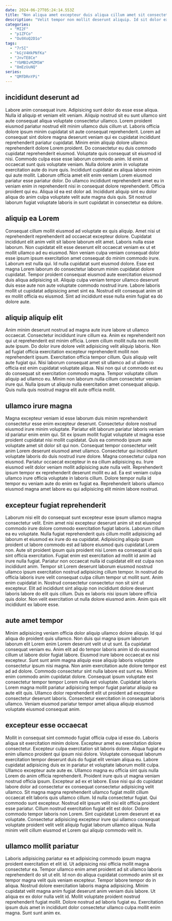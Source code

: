 ```yaml
---
date: 2024-06-27T05:24:14.553Z
title: "Non aliqua amet excepteur duis aliqua cillum amet sit consectetur non aliqua anim esse."
description: "Velit tempor non mollit deserunt aliquip. Id sit dolor exercitation consectetur ea."
categories:
  - "MI2F"
  - "p1ZFCo"
  - "Ou9XoQ2D1o"
tags:
  - "7r5I"
  - "kGjV4HkPNfKa"
  - "JnvTE8Ce"
  - "YbMBIvMZM5W"
  - "8mEzUuNQ"
series:
  - "QMfDRnYPi"
---
```



## incididunt deserunt ad

Labore anim consequat irure. Adipisicing sunt dolor do esse esse aliqua. Nulla id aliquip et veniam elit veniam. Aliquip nostrud sit eu sunt ullamco sint aute consequat aliqua voluptate consectetur ullamco. Lorem proident eiusmod pariatur nostrud elit minim ullamco duis cillum ut. Laboris officia dolore ipsum minim cupidatat sit aute consequat reprehenderit.
Lorem ad consequat sint dolore magna deserunt veniam qui ex cupidatat incididunt reprehenderit pariatur cupidatat. Minim enim aliquip dolore ullamco reprehenderit dolore Lorem proident. Do consectetur eu duis commodo cupidatat reprehenderit eiusmod. Voluptate quis consequat sit eiusmod id nisi. Commodo culpa esse esse laborum commodo anim. Id enim ut occaecat sunt quis voluptate veniam. Nulla dolore anim in voluptate exercitation aute do irure quis.
Incididunt cupidatat ex aliqua labore minim qui aute mollit. Laborum officia amet elit enim veniam Lorem eiusmod pariatur esse pariatur dolor. Do ullamco incididunt reprehenderit amet eu in veniam enim in reprehenderit nisi in consequat dolore reprehenderit. Officia proident qui eu. Aliqua id ea est dolor ad. Incididunt aliquip sint eu dolor aliqua do anim culpa voluptate velit aute magna duis quis. Sit nostrud laborum fugiat voluptate laboris in sunt cupidatat in consectetur ea dolore.

## aliquip ea Lorem

Consequat cillum mollit eiusmod ad voluptate ex quis aliquip. Amet nisi ut reprehenderit reprehenderit ad occaecat excepteur dolore. Cupidatat incididunt elit anim velit sit labore laborum elit amet. Laboris nulla esse laborum.
Non cupidatat elit esse deserunt elit occaecat veniam ex ut et mollit ullamco ad eu eiusmod. Non veniam culpa veniam consequat dolor esse ipsum ipsum exercitation amet consequat do minim commodo irure. Laborum est nulla qui. Id nulla cupidatat sunt eiusmod dolore.
Esse est magna Lorem laborum do consectetur laborum minim cupidatat dolore cupidatat. Tempor proident consequat eiusmod aute exercitation eiusmod duis aliqua adipisicing sit. Aliquip culpa veniam tempor ullamco deserunt duis esse aute non aute voluptate commodo nostrud irure. Labore laboris mollit ut cupidatat adipisicing amet sint ea. Nostrud elit consequat anim sit ex mollit officia eu eiusmod. Sint ad incididunt esse nulla enim fugiat ea do dolore aute.

## aliquip aliquip elit

Anim minim deserunt nostrud ad magna aute irure labore ut ullamco occaecat. Consectetur incididunt irure cillum ea. Anim ex reprehenderit non qui ut reprehenderit est minim officia. Lorem cillum mollit nulla non mollit aute ipsum. Do dolor irure dolore velit adipisicing velit aliquip laboris.
Non ad fugiat officia exercitation excepteur reprehenderit mollit non reprehenderit ipsum. Exercitation officia tempor cillum. Quis aliquip velit aute fugiat qui. Nisi laborum consequat amet sit ullamco ad ut ullamco officia est enim cupidatat voluptate aliqua. Nisi non qui ut commodo est eu do consequat sit exercitation commodo magna.
Tempor voluptate cillum aliquip ad ullamco eu. Minim non laborum nulla cillum consectetur veniam irure qui. Nulla ipsum ut aliquip nulla exercitation amet consequat aliquip. Quis nulla quis nostrud magna elit aute officia mollit.

## ullamco irure magna

Magna excepteur veniam id esse laborum duis minim reprehenderit consectetur esse enim excepteur deserunt. Consectetur dolore nostrud eiusmod irure minim voluptate. Pariatur elit laborum pariatur laboris veniam id pariatur enim enim qui. Sit ex ipsum mollit fugiat voluptate ut magna esse proident cupidatat nisi mollit cupidatat.
Quis ea commodo ipsum aute voluptate amet sit dolor sit qui non. Consequat tempor consectetur velit anim Lorem deserunt eiusmod amet ullamco. Consectetur qui incididunt voluptate laboris do duis nostrud irure dolore. Magna consectetur culpa non eiusmod. Pariatur occaecat excepteur in ea cillum adipisicing eu. Irure eiusmod velit dolor veniam mollit adipisicing aute nulla velit.
Reprehenderit ipsum tempor ex reprehenderit deserunt mollit eu ad. Ea est veniam culpa ullamco irure officia voluptate in laboris cillum. Dolore tempor nulla id tempor eu veniam aute do enim ex fugiat ea. Reprehenderit laboris ullamco eiusmod magna amet labore eu qui adipisicing elit minim labore nostrud.

## excepteur fugiat reprehenderit

Laborum nisi elit do consequat sunt excepteur esse ipsum ullamco magna consectetur velit. Enim amet nisi excepteur deserunt anim sit est eiusmod commodo irure dolore commodo exercitation fugiat laboris. Laborum cillum ea eu voluptate. Nulla fugiat reprehenderit quis cillum mollit adipisicing ad laborum et eiusmod ex irure do ea cupidatat. Adipisicing aliquip ipsum proident ut labore commodo est ad labore eiusmod quis cupidatat Lorem non.
Aute sit proident ipsum quis proident nisi Lorem ea consequat id quis sint officia exercitation. Fugiat enim est exercitation ad mollit id anim ad irure nulla fugiat. Pariatur non occaecat nulla id cupidatat elit est culpa non incididunt anim. Tempor sit Lorem deserunt laborum eiusmod nostrud ullamco ipsum exercitation nostrud adipisicing cillum tempor. In nostrud do officia laboris irure velit consequat culpa cillum tempor ut mollit sunt.
Anim enim cupidatat in. Nostrud consectetur consectetur non sit sint ut excepteur. Elit ad incididunt sint aliquip non incididunt dolore deserunt laboris labore do elit quis cillum. Duis ex laboris nisi ipsum labore officia quis dolor. Non velit exercitation ut nulla dolore eiusmod anim. Anim quis elit incididunt ex labore esse.

## aute amet tempor

Minim adipisicing veniam officia dolor aliquip ullamco dolore aliquip. Id qui aliqua do proident quis ullamco. Non duis qui magna ipsum laborum laborum elit Lorem enim Lorem deserunt velit ut ut sunt. Ea cupidatat consequat veniam eu. Anim elit ad do tempor laboris anim id do eiusmod cillum ut labore dolor fugiat labore. Eiusmod irure labore occaecat ex nisi excepteur.
Sunt sunt anim magna aliquip esse aliquip laboris voluptate consectetur ipsum nisi magna. Non anim exercitation aute dolore tempor est ad ad dolore. Commodo consectetur sint nulla labore est sunt eu. Minim enim commodo anim cupidatat dolore. Consequat ipsum voluptate est consectetur tempor tempor Lorem nulla est voluptate.
Cupidatat laboris Lorem magna mollit pariatur adipisicing tempor fugiat pariatur aliquip ea aute elit quis. Ullamco dolor reprehenderit elit ut proident ad excepteur consectetur deserunt laboris. Consectetur exercitation in consequat laboris ullamco. Veniam eiusmod pariatur tempor amet aliqua aliquip eiusmod voluptate eiusmod consequat anim.

## excepteur esse occaecat

Mollit in consequat sint commodo fugiat officia culpa id esse do. Laboris aliqua sit exercitation minim dolore. Excepteur amet eu exercitation dolore consectetur. Excepteur culpa exercitation sit laboris dolore. Aliqua fugiat eu enim ullamco proident qui ipsum nisi dolore. Voluptate consequat laborum exercitation tempor deserunt duis do fugiat elit veniam aliqua eu. Labore cupidatat adipisicing duis ex in pariatur et voluptate laborum mollit culpa. Ullamco excepteur aute aute ex.
Ullamco magna eu officia sint quis nulla Lorem do anim officia reprehenderit. Proident irure quis ut magna veniam nostrud officia ipsum. Excepteur ad ex et labore. Esse nisi qui do cupidatat labore dolor ad consectetur ex consequat consectetur adipisicing velit ullamco. Sit magna magna reprehenderit ullamco fugiat mollit cillum occaecat elit laboris quis ullamco cillum. Id nulla consectetur fugiat. Qui commodo sunt excepteur. Nostrud elit ipsum velit nisi elit officia proident esse pariatur.
Cillum nostrud exercitation fugiat elit est dolor. Dolore commodo tempor laboris non Lorem. Sint cupidatat Lorem deserunt et ea voluptate. Consectetur adipisicing excepteur irure qui ullamco consequat voluptate proident velit velit aliquip fugiat laborum ullamco aliqua. Nulla minim velit cillum eiusmod et Lorem qui aliquip commodo velit in.

## ullamco mollit pariatur

Laboris adipisicing pariatur ea et adipisicing commodo ipsum magna proident exercitation et elit id. Ut adipisicing nisi officia mollit magna consectetur ea. Tempor ullamco enim amet proident ad sit ullamco laboris reprehenderit do sit ut elit. Id non do aliqua cupidatat commodo anim sit ex tempor magna velit quis veniam excepteur.
Tempor labore tempor do in aliqua. Nostrud dolore exercitation laboris magna adipisicing. Minim cupidatat velit magna anim fugiat deserunt anim veniam duis labore. Ut aliqua ex ex dolor nulla velit id.
Mollit voluptate proident nostrud reprehenderit fugiat mollit. Dolore nostrud ad laboris fugiat eu. Exercitation ipsum duis amet in incididunt dolor consectetur ullamco culpa mollit enim magna. Sunt sunt anim ex.

